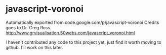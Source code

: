 # javascript-voronoi
Automatically exported from code.google.com/p/javascript-voronoi
Credits goes to Dr. Greg Ross
http://www.grvisualisation.50webs.com/javascript_voronoi.html

I haven't contributed any code to this project yet, just find it worth moving to github. I'll work on this later.
